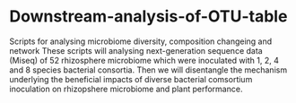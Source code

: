 # Downstream-analysis-of-OTU-table
Scripts for analysing microbiome diversity, composition changeing and network
These scripts will analysing next-generation sequence data (Miseq) of 52 rhizosphere microbiome which were inoculated with 1, 2, 4 and 8 species 
bacterial consortia. Then we will disentangle the mechanism underlying the beneficial impacts of diverse bacterial comsortium inoculation on 
rhizopshere microbiome and plant performance.
